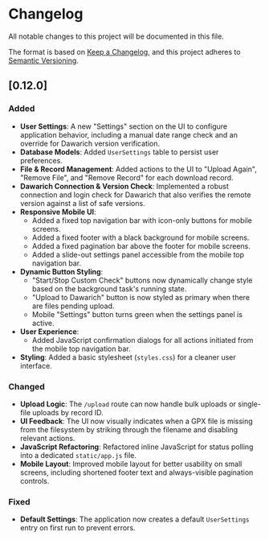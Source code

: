 # Changelog

All notable changes to this project will be documented in this file.

The format is based on [Keep a Changelog](https://keepachangelog.com/en/1.0.0/),
and this project adheres to [Semantic Versioning](https://semver.org/spec/v2.0.0.html).

## [0.12.0]
### Added
- **User Settings**: A new "Settings" section on the UI to configure application behavior, including a manual date range check and an override for Dawarich version verification.
- **Database Models**: Added `UserSettings` table to persist user preferences.
- **File & Record Management**: Added actions to the UI to "Upload Again", "Remove File", and "Remove Record" for each download record.
- **Dawarich Connection & Version Check**: Implemented a robust connection and login check for Dawarich that also verifies the remote version against a list of safe versions.
- **Responsive Mobile UI**:
    - Added a fixed top navigation bar with icon-only buttons for mobile screens.
    - Added a fixed footer with a black background for mobile screens.
    - Added a fixed pagination bar above the footer for mobile screens.
    - Added a slide-out settings panel accessible from the mobile top navigation bar.
- **Dynamic Button Styling**:
    - "Start/Stop Custom Check" buttons now dynamically change style based on the background task's running state.
    - "Upload to Dawarich" button is now styled as primary when there are files pending upload.
    - Mobile "Settings" button turns green when the settings panel is active.
- **User Experience**:
    - Added JavaScript confirmation dialogs for all actions initiated from the mobile top navigation bar.
- **Styling**: Added a basic stylesheet (`styles.css`) for a cleaner user interface.

### Changed
- **Upload Logic**: The `/upload` route can now handle bulk uploads or single-file uploads by record ID.
- **UI Feedback**: The UI now visually indicates when a GPX file is missing from the filesystem by striking through the filename and disabling relevant actions.
- **JavaScript Refactoring**: Refactored inline JavaScript for status polling into a dedicated `static/app.js` file.
- **Mobile Layout**: Improved mobile layout for better usability on small screens, including shortened footer text and always-visible pagination controls.

### Fixed
- **Default Settings**: The application now creates a default `UserSettings` entry on first run to prevent errors.